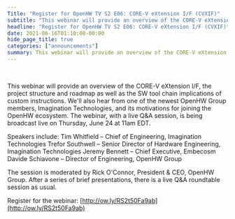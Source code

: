 ```yaml
---
Title: "Register for OpenHW TV S2 E06: CORE-V eXtension I/F (CVXIF)"
subtitle: "This webinar will provide an overview of the CORE-V eXtension I/F, the project structure and roadmap as well as the SW tool chain implications of custom instructions."
headline: "Register for OpenHW TV S2 E06: CORE-V eXtension I/F (CVXIF)"
date: 2021-06-16T01:10:00-00:00
hide_page_title: true
categories: ["announcements"]
summary: This webinar will provide an overview of the CORE-V eXtension I/F, the project structure and roadmap as well as the SW tool chain implications of custom instructions.
---
```


<br />

This webinar will provide an overview of the CORE-V eXtension I/F, the project structure and roadmap as well as the SW tool chain implications of custom instructions. We'll also hear from one of the newest OpenHW Group members, Imagination Technologies, and its motivations for joining the OpenHW ecosystem. The webinar, with a live Q&A session, is being broadcast live on Thursday, June 24 at 11am EDT.

Speakers include:
Tim Whitfield – Chief of Engineering, Imagination Technologies
Trefor Southwell – Senior Director of Hardware Engineering, Imagination Technologies
Jeremy Bennett – Chief Executive, Embecosm
Davide Schiavone – Director of Engineering, OpenHW Group

The session is moderated by Rick O'Connor, President & CEO, OpenHW Group.
After a series of brief presentations, there is a live Q&A roundtable session as usual.

Register for the webinar:
[http://ow.ly/RS2t50Fa9ab](http://ow.ly/RS2t50Fa9ab)
